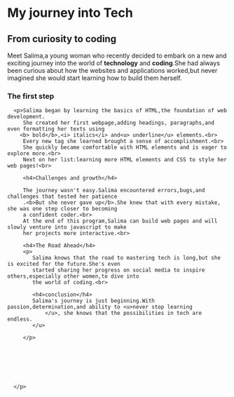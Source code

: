
 <!DOCTYPE html>
<html lang="en">
<head>
               <meta charset="UTF-8">
               <meta name="viewport" content="width=device-width, initial-scale=1.0">
               <title>Salima's journey</title>
</head>
<body>
  <h1>My journey into Tech</h1>
   <h2>From curiosity to coding</h2>

   <p>Meet Salima,a young woman who recently decided to embark on a new and exciting journey
      into the world of <b>technology</b> and <b>coding</b>.She had always been curious about how the websites
      and applications worked,but never imagined she would start learning how to build them herself.<br>
      <h3>The first step</h3>

      <p>Salima began by learning the basics of HTML,the foundation of web development.
         She created her first webpage,adding headings, paragraphs,and even formatting her texts using
        <b> bold</b>,<i> italics</i> and<u> underline</u> elements.<br>
         Every new tag she learned brought a sense of accomplishment.<br>
         She quickly became comfortable with HTML elements and is eager to explore more.<br>
         Next on her list:learning more HTML elements and CSS to style her web pages!<br>

         <h4>Challenges and growth</h4>
         
         The journey wasn't easy.Salima encountered errors,bugs,and challenges that tested her patience
         .<b>But she never gave up</b>.She knew that with every mistake, she was one step closer to becoming
         a confident coder.<br>
         At the end of this program,Salima can build web pages and will slowly venture into javascript to make 
         her projects more interactive.<br>

         <h4>The Road Ahead</h4>
         <p>
            Salima knows that the road to mastering tech is long,but she is excited for the future.She's even 
            started sharing her progress on social media to inspire others,especially other women,to dive into
            the world of coding.<br>

            <h4>conclusion</h4>
            Salima's journey is just beginning.With passion,determination,and ability to <u>never stop learning
                </u>, she knows that the possibilities in tech are endless.
            </u>

         </p>






         
      </p>

      
   </p>           
</body>
</html>
 
